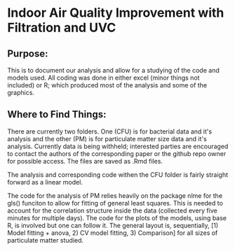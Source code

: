 # Indoor Air Quality Improvement with Filtration and UVC

## Purpose: 

This is to document our analysis and allow for a studying of the code and models used. All coding was done in either excel (minor things not included) or R; which produced most of the analysis and some of the graphics. 

## Where to Find Things:

There are currently two folders. One (CFU) is for bacterial data and it's analysis and the other (PM) is for particulate matter size data and it's analysis. Currently data is being withheld; interested parties are encouraged to contact the authors of the corresponding paper or the github repo owner for possible access. The files are saved as .Rmd files.

The analysis and corresponding code withen the CFU folder is fairly straight forward as a linear model. 

The code for the analysis of PM relies heavily on the package nlme for the gls() funciton to allow for fitting of general least squares. This is needed to account for the correlation structure inside the data (collected every five minutes for multiple days). The code for the plots of the models, using base R, is involved but one can follow it. The general layout is, sequentially, [1) Model fitting + anova, 2) CV model fitting, 3) Comparison] for all sizes of particulate matter studied. 
